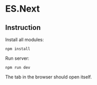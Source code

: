 # ES.Next

## Instruction
Install all modules:
```
npm install
```

Run server:
```
npm run dev
```

The tab in the browser should open itself.